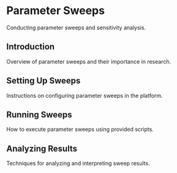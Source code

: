 # Parameter Sweeps

Conducting parameter sweeps and sensitivity analysis.

## Introduction

Overview of parameter sweeps and their importance in research.

## Setting Up Sweeps

Instructions on configuring parameter sweeps in the platform.

## Running Sweeps

How to execute parameter sweeps using provided scripts.

## Analyzing Results

Techniques for analyzing and interpreting sweep results.
